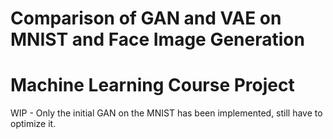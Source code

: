 # Comparison of GAN and VAE on MNIST and Face Image Generation
# Machine Learning Course Project 

WIP - Only the initial GAN on the MNIST has been implemented, still have to optimize it. 
